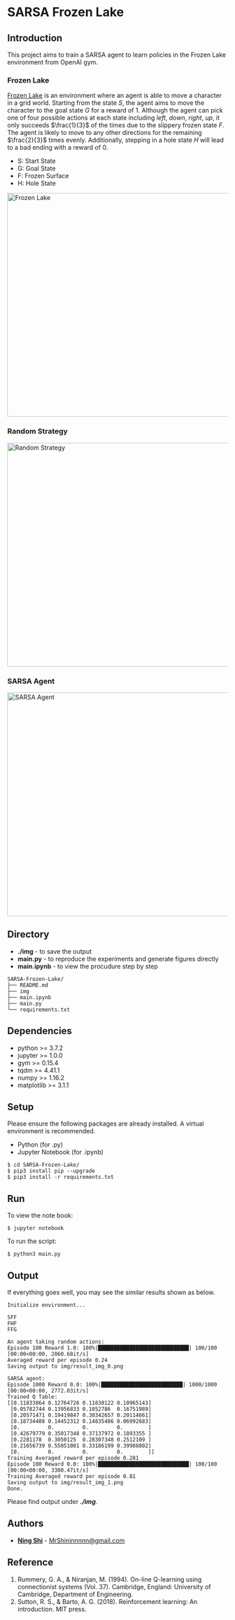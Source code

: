 # SARSA Frozen Lake

## Introduction
This project aims to train a SARSA agent to learn policies in the Frozen Lake environment from OpenAI gym.

### Frozen Lake
[Frozen Lake](https://gym.openai.com/envs/FrozenLake-v0/) is an environment where an agent is able to move a character in a grid world. Starting from the state *S*, the agent aims to move the character to the goal state *G* for a reward of 1. Although the agent can pick one of four possible actions at each state including *left*, *down*, *right*, *up*, it only succeeds $\frac{1}{3}$ of the times due to the slippery frozen state *F*. The agent is likely to move to any other directions for the remaining $\frac{2}{3}$ times evenly. Additionally, stepping in a hole state *H* will lead to a bad ending with a reward of 0.

+ S: Start State
+ G: Goal State
+ F: Frozen Surface
+ H: Hole State

<img src="./img/frozen_lake_0.png" alt="Frozen Lake" align="middle" width="512" />

### Random Strategy
<img src="./img/result_img_0.png" alt="Random Strategy" align="middle" width="512" />

### SARSA Agent
<img src="./img/result_img_1.png" alt="SARSA Agent"  align="middle" width="512" /> 

## Directory
+ **./img** - to save the output
+ **main.py** - to reproduce the experiments and generate figures directly
+ **main.ipynb** - to view the procudure step by step
```
SARSA-Frozen-Lake/
├── README.md
├── img
├── main.ipynb
├── main.py
└── requirements.txt
```

## Dependencies
+ python >= 3.7.2
+ jupyter >= 1.0.0
+ gym >= 0.15.4
+ tqdm >= 4.41.1
+ numpy >= 1.16.2
+ matplotlib >= 3.1.1

## Setup
Please ensure the following packages are already installed. A virtual environment is recommended.
+ Python (for .py)
+ Jupyter Notebook (for .ipynb)

```
$ cd SARSA-Frozen-Lake/
$ pip3 install pip --upgrade
$ pip3 install -r requirements.txt
```

## Run
To view the note book:
```
$ jupyter notebook
```
To run the script:
```
$ python3 main.py
```

## Output
If everything goes well, you may see the similar results shown as below.
```
Initialize environment...

SFF
FHF
FFG

An agent taking random actions:
Episode 100 Reward 1.0: 100%|█████████████████████████████| 100/100 [00:00<00:00, 2860.68it/s]
Averaged reward per episode 0.24
Saving output to img/result_img_0.png

SARSA agent:
Episode 1000 Reward 0.0: 100%|██████████████████████████| 1000/1000 [00:00<00:00, 2772.03it/s]
Trained Q Table:
[[0.11833864 0.12764726 0.11830122 0.10965143]
 [0.05782744 0.13956833 0.1052786  0.16751989]
 [0.20571471 0.19419847 0.30342657 0.20114661]
 [0.18734408 0.14452312 0.14835486 0.06992683]
 [0.         0.         0.         0.        ]
 [0.42679779 0.35017348 0.37137972 0.1893355 ]
 [0.2281178  0.3050125  0.28307348 0.2512109 ]
 [0.21656739 0.55051001 0.33186199 0.39988802]
 [0.         0.         0.         0.        ]]
Training Averaged reward per episode 0.281
Episode 100 Reward 0.0: 100%|█████████████████████████████| 100/100 [00:00<00:00, 3300.47it/s]
Training Averaged reward per episode 0.81
Saving output to img/result_img_1.png
Done.
```
Please find output under ***./img***.

## Authors
* **[Ning Shi](https://mrshininnnnn.github.io/)** - MrShininnnnn@gmail.com

## Reference
1. Rummery, G. A., & Niranjan, M. (1994). On-line Q-learning using connectionist systems (Vol. 37). Cambridge, England: University of Cambridge, Department of Engineering.
2. Sutton, R. S., & Barto, A. G. (2018). Reinforcement learning: An introduction. MIT press.